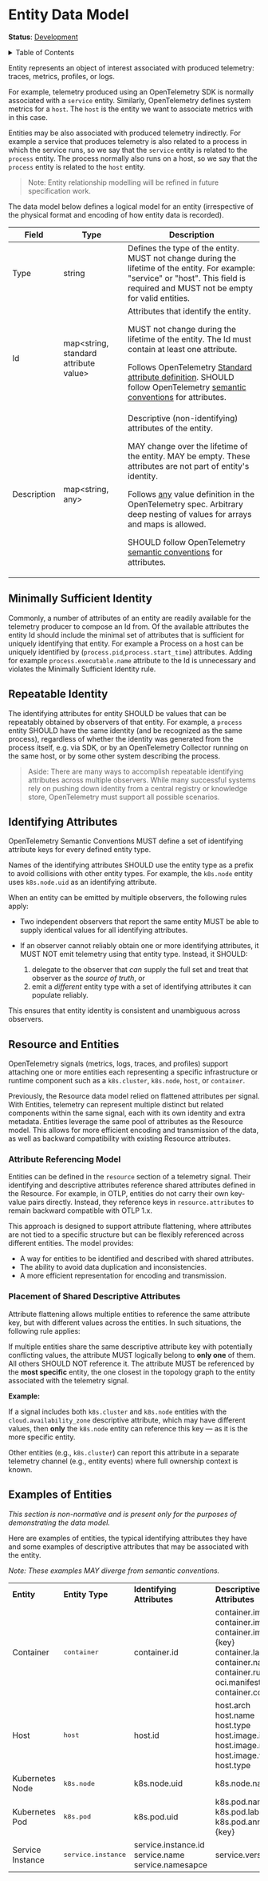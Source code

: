 # Entity Data Model

**Status**: [Development](../document-status.md)

<details>
<summary>Table of Contents</summary>

<!-- toc -->

- [Minimally Sufficient Identity](#minimally-sufficient-identity)
- [Repeatable Identity](#repeatable-identity)
- [Identifying Attributes](#identifying-attributes)
- [Resource and Entities](#resource-and-entities)
  * [Attribute Referencing Model](#attribute-referencing-model)
  * [Placement of Shared Descriptive Attributes](#placement-of-shared-descriptive-attributes)
- [Examples of Entities](#examples-of-entities)

<!-- tocstop -->

</details>

Entity represents an object of interest associated with produced telemetry:
traces, metrics, profiles, or logs.

For example, telemetry produced using an OpenTelemetry SDK is normally
associated with a `service` entity. Similarly, OpenTelemetry defines system
metrics for a `host`. The `host` is the entity we want to associate metrics with
in this case.

Entities may be also associated with produced telemetry indirectly.
For example a service that produces
telemetry is also related to a process in which the service runs, so we say that
the `service` entity is related to the `process` entity. The process normally
also runs on a host, so we say that the `process` entity is related to the
`host` entity.

> Note: Entity relationship modelling will be refined in future specification
> work.

The data model below defines a logical model for an entity (irrespective of the
physical format and encoding of how entity data is recorded).

| Field        | Type                                   | Description     |
|--------------|----------------------------------------|-----------------|
| Type         | string                                 | Defines the type of the entity. MUST not change during the lifetime of the entity. For example: "service" or "host". This field is required and MUST not be empty for valid entities. |
| Id           | map<string, standard attribute value>  | Attributes that identify the entity.<p>MUST not change during the lifetime of the entity. The Id must contain at least one attribute.<p>Follows OpenTelemetry [Standard attribute definition](../common/README.md#standard-attribute). SHOULD follow OpenTelemetry [semantic conventions](https://github.com/open-telemetry/semantic-conventions) for attributes. |
| Description  | map<string, any>                       | Descriptive (non-identifying) attributes of the entity.<p>MAY change over the lifetime of the entity. MAY be empty. These attributes are not part of entity's identity.<p>Follows [any](../logs/data-model.md#type-any) value definition in the OpenTelemetry spec. Arbitrary deep nesting of values for arrays and maps is allowed.<p>SHOULD follow OpenTelemetry [semantic conventions](https://github.com/open-telemetry/semantic-conventions/blob/main/docs/README.md) for attributes. |

## Minimally Sufficient Identity

Commonly, a number of attributes of an entity are readily available for the telemetry
producer to compose an Id from. Of the available attributes the entity Id should
include the minimal set of attributes that is sufficient for uniquely identifying
that entity. For example a Process on a host can be uniquely identified by
(`process.pid`,`process.start_time`) attributes. Adding for example `process.executable.name` attribute to the Id is unnecessary and violates the
Minimally Sufficient Identity rule.

## Repeatable Identity

The identifying attributes for entity SHOULD be values that can be repeatably
obtained by observers of that entity. For example, a `process` entity SHOULD
have the same identity (and be recognized as the same process), regardless of whether
the identity was generated from the process itself, e.g. via SDK, or by an
OpenTelemetry Collector running on the same host, or by some other system
describing the process.

> Aside: There are many ways to accomplish repeatable identifying attributes
> across multiple observers. While many successful systems rely on pushing down
> identity from a central registry or knowledge store, OpenTelemetry must
> support all possible scenarios.

## Identifying Attributes

OpenTelemetry Semantic Conventions MUST define a set of identifying attribute
keys for every defined entity type.

Names of the identifying attributes SHOULD use the entity type as a prefix to avoid
collisions with other entity types. For example, the `k8s.node` entity uses
`k8s.node.uid` as an identifying attribute.

When an entity can be emitted by multiple observers, the following rules apply:

* Two independent observers that report the same entity MUST be able to
  supply identical values for all identifying attributes.

* If an observer cannot reliably obtain one or more identifying attributes, it
  MUST NOT emit telemetry using that entity type. Instead, it SHOULD:
  1. delegate to the observer that _can_ supply the full set and treat that
     observer as the _source of truth_, or
  2. emit a _different_ entity type with a set of identifying attributes it
     can populate reliably.

This ensures that entity identity is consistent and unambiguous across
observers.

## Resource and Entities

OpenTelemetry signals (metrics, logs, traces, and profiles) support attaching
one or more entities each representing a specific infrastructure or runtime
component such as a `k8s.cluster`, `k8s.node`, `host`, or `container`.

Previously, the Resource data model relied on flattened attributes per signal.
With Entities, telemetry can represent multiple distinct but related components
within the same signal, each with its own identity and extra metadata. Entities
leverage the same pool of attributes as the Resource model. This allows for more
efficient encoding and transmission of the data, as well as backward
compatibility with existing Resource attributes.

### Attribute Referencing Model

Entities can be defined in the `resource` section of a telemetry signal. Their
identifying and descriptive attributes reference shared attributes defined in
the Resource. For example, in OTLP, entities do not carry their own key-value
pairs directly. Instead, they reference keys in `resource.attributes` to remain
backward compatible with OTLP 1.x.

This approach is designed to support attribute flattening, where attributes are
not tied to a specific structure but can be flexibly referenced across different
entities. The model provides:

- A way for entities to be identified and described with shared attributes.
- The ability to avoid data duplication and inconsistencies.
- A more efficient representation for encoding and transmission.

### Placement of Shared Descriptive Attributes

Attribute flattening allows multiple entities to reference the same attribute key,
but with different values across the entities. In such situations, the following
rule applies:

If multiple entities share the same descriptive attribute key with potentially
conflicting values, the attribute MUST logically belong to **only one** of them.
All others SHOULD NOT reference it. The attribute MUST be referenced by the
**most specific** entity, the one closest in the topology graph to the entity
associated with the telemetry signal.

**Example:**  

If a signal includes both `k8s.cluster` and `k8s.node` entities with
the `cloud.availability_zone` descriptive attribute, which may have
different values, then **only** the `k8s.node` entity can reference this key
— as it is the more specific entity.

Other entities (e.g., `k8s.cluster`) can report this attribute in a separate
telemetry channel (e.g., entity events) where full ownership context is known.

## Examples of Entities

_This section is non-normative and is present only for the purposes of
demonstrating the data model._

Here are examples of entities, the typical identifying attributes they
have and some examples of descriptive attributes that may be
associated with the entity.

_Note: These examples MAY diverge from semantic conventions._

<table>
   <tr>
    <td><strong>Entity</strong>
    </td>
    <td><strong>Entity Type</strong>
    </td>
    <td><strong>Identifying Attributes</strong>
    </td>
    <td><strong>Descriptive Attributes</strong>
    </td>
   </tr>
   <tr>
    <td>Container
    </td>
    <td><pre>container</pre>
    </td>
    <td>container.id
    </td>
    <td>container.image.id<br/>
        container.image.name<br/>
        container.image.tag.{key}<br/>
        container.label.{key}<br/>
        container.name<br/>
        container.runtime<br/>
        oci.manifest.digest<br/>
        container.command<br/>
    </td>
   </tr>
   <tr>
    <td>Host
    </td>
    <td><pre>host</pre>
    </td>
    <td>host.id
    </td>
    <td>host.arch<br/>
        host.name<br/>
        host.type<br/>
        host.image.id<br/>
        host.image.name<br/>
        host.image.version<br/>
        host.type
    </td>
   </tr>
   <tr>
    <td>Kubernetes Node
    </td>
    <td><pre>k8s.node</pre>
    </td>
    <td>k8s.node.uid
    </td>
    <td>k8s.node.name
    </td>
   </tr>
   <tr>
    <td>Kubernetes Pod
    </td>
    <td><pre>k8s.pod</pre>
    </td>
    <td>k8s.pod.uid
    </td>
    <td>k8s.pod.name<br/>
        k8s.pod.label.{key}<br/>
        k8s.pod.annotation.{key}<br/>
    </td>
   </tr>
   <tr>
    <td>Service Instance
    </td>
    <td><pre>service.instance</pre>
    </td>
    <td>service.instance.id<br/>
        service.name<br/>
        service.namesapce
    </td>
    <td>service.version
    </td>
   </tr>
</table>
